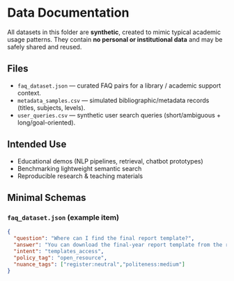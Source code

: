 # Data Documentation

All datasets in this folder are **synthetic**, created to mimic typical academic usage patterns.
They contain **no personal or institutional data** and may be safely shared and reused.

## Files
- `faq_dataset.json` — curated FAQ pairs for a library / academic support context.
- `metadata_samples.csv` — simulated bibliographic/metadata records (titles, subjects, levels).
- `user_queries.csv` — synthetic user search queries (short/ambiguous + long/goal-oriented).

## Intended Use
- Educational demos (NLP pipelines, retrieval, chatbot prototypes)
- Benchmarking lightweight semantic search
- Reproducible research & teaching materials

## Minimal Schemas

### `faq_dataset.json` (example item)
```json
{
  "question": "Where can I find the final report template?",
  "answer": "You can download the final-year report template from the repository's 'Templates' section.",
  "intent": "templates_access",
  "policy_tag": "open_resource",
  "nuance_tags": ["register:neutral","politeness:medium"]
}


